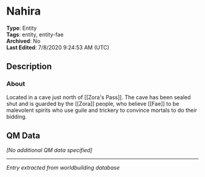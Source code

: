 # Nahira

**Type**: Entity  
**Tags**: entity, entity-fae  
**Archived**: No  
**Last Edited**: 7/8/2020 9:24:53 AM (UTC)

## Description
### About
Located in a cave just north of [[Zora's Pass]]. The cave has been sealed shut and is guarded by the [[Zora]] people, who believe [[Fae]] to be malevolent spirits who use guile and trickery to convince mortals to do their bidding.

## QM Data
*[No additional QM data specified]*

---
*Entry extracted from worldbuilding database*
